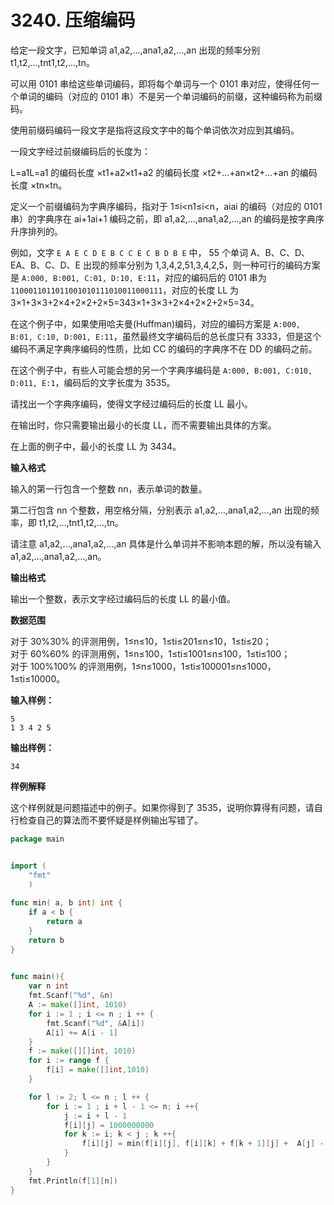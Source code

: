 # 3240. 压缩编码

给定一段文字，已知单词 a1,a2,…,ana1,a2,…,an 出现的频率分别 t1,t2,…,tnt1,t2,…,tn。

可以用 0101 串给这些单词编码，即将每个单词与一个 0101 串对应，使得任何一个单词的编码（对应的 0101 串）不是另一个单词编码的前缀，这种编码称为前缀码。

使用前缀码编码一段文字是指将这段文字中的每个单词依次对应到其编码。

一段文字经过前缀编码后的长度为：

L=a1L=a1 的编码长度 ×t1+a2×t1+a2 的编码长度 ×t2+…+an×t2+…+an 的编码长度 ×tn×tn。

定义一个前缀编码为字典序编码，指对于 1≤i&lt;n1≤i&lt;n，aiai 的编码（对应的 0101 串）的字典序在 ai+1ai+1 编码之前，即 a1,a2,…,ana1,a2,…,an 的编码是按字典序升序排列的。

例如，文字 `E A E C D E B C C E C B D B E` 中， 55 个单词 A、B、C、D、EA、B、C、D、E 出现的频率分别为 1,3,4,2,51,3,4,2,5，则一种可行的编码方案是 `A:000, B:001, C:01, D:10, E:11`，对应的编码后的 0101 串为 `1100011011011001010111010011000111`，对应的长度 LL 为 3×1+3×3+2×4+2×2+2×5=343×1+3×3+2×4+2×2+2×5=34。

在这个例子中，如果使用哈夫曼\(Huffman\)编码，对应的编码方案是 `A:000, B:01, C:10, D:001, E:11`，虽然最终文字编码后的总长度只有 3333，但是这个编码不满足字典序编码的性质，比如 CC 的编码的字典序不在 DD 的编码之前。

在这个例子中，有些人可能会想的另一个字典序编码是 `A:000, B:001, C:010, D:011, E:1`，编码后的文字长度为 3535。

请找出一个字典序编码，使得文字经过编码后的长度 LL 最小。

在输出时，你只需要输出最小的长度 LL，而不需要输出具体的方案。

在上面的例子中，最小的长度 LL 为 3434。

**输入格式**

输入的第一行包含一个整数 nn，表示单词的数量。

第二行包含 nn 个整数，用空格分隔，分别表示 a1,a2,…,ana1,a2,…,an 出现的频率，即 t1,t2,…,tnt1,t2,…,tn。

请注意 a1,a2,…,ana1,a2,…,an 具体是什么单词并不影响本题的解，所以没有输入 a1,a2,…,ana1,a2,…,an。

**输出格式**

输出一个整数，表示文字经过编码后的长度 LL 的最小值。

**数据范围**

对于 30%30% 的评测用例，1≤n≤10，1≤ti≤201≤n≤10，1≤ti≤20；  
对于 60%60% 的评测用例，1≤n≤100，1≤ti≤1001≤n≤100，1≤ti≤100；  
对于 100%100% 的评测用例，1≤n≤1000，1≤ti≤100001≤n≤1000，1≤ti≤10000。

**输入样例：**

```text
5
1 3 4 2 5
```

**输出样例：**

```text
34
```

**样例解释**

这个样例就是问题描述中的例子。如果你得到了 3535，说明你算得有问题，请自行检查自己的算法而不要怀疑是样例输出写错了。

```go
package main 


import (
    "fmt"
    )
    
func min( a, b int) int {
    if a < b {
        return a
    }
    return b
}

    
func main(){
    var n int
    fmt.Scanf("%d", &n)
    A := make([]int, 1010)
    for i := 1 ; i <= n ; i ++ {
        fmt.Scanf("%d", &A[i])
        A[i] += A[i - 1]
    }
    f := make([][]int, 1010)
    for i := range f {
        f[i] = make([]int,1010)
    }

    for l := 2; l <= n ; l ++ {
        for i := 1 ; i + l - 1 <= n; i ++{
            j := i + l - 1
            f[i][j] = 1000000000
            for k := i; k < j ; k ++{
                f[i][j] = min(f[i][j], f[i][k] + f[k + 1][j] +  A[j] - A[i - 1])
            }
        }
    }
    fmt.Println(f[1][n])
}

    
    
```

